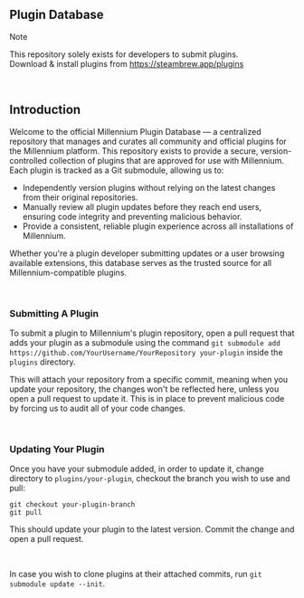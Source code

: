 
## Plugin Database

> [!NOTE]
> This repository solely exists for developers to submit plugins.<br>
> Download & install plugins from https://steambrew.app/plugins

&nbsp;

## Introduction

Welcome to the official Millennium Plugin Database — a centralized repository that manages and curates all community and official plugins for the Millennium platform.
This repository exists to provide a secure, version-controlled collection of plugins that are approved for use with Millennium. Each plugin is tracked as a Git submodule, allowing us to:

* Independently version plugins without relying on the latest changes from their original repositories.
* Manually review all plugin updates before they reach end users, ensuring code integrity and preventing malicious behavior.
* Provide a consistent, reliable plugin experience across all installations of Millennium.

Whether you're a plugin developer submitting updates or a user browsing available extensions, this database serves as the trusted source for all Millennium-compatible plugins.

&nbsp;

### Submitting A Plugin

To submit a plugin to Millennium's plugin repository, open a pull request that adds your plugin as a submodule using the command
`git submodule add https://github.com/YourUsername/YourRepository your-plugin`
inside the `plugins` directory.

This will attach your repository from a specific commit, meaning when you update your repository, the changes won't be reflected here, unless you open a pull request to update it.
This is in place to prevent malicious code by forcing us to audit all of your code changes.

&nbsp;

### Updating Your Plugin

Once you have your submodule added, in order to update it,
change directory to `plugins/your-plugin`, checkout the branch you wish to use and pull:
```
git checkout your-plugin-branch
git pull
```
This should update your plugin to the latest version. Commit the change and open a pull request.

&nbsp;

In case you wish to clone plugins at their attached commits, run `git submodule update --init`.

